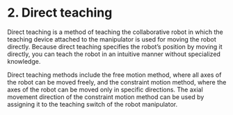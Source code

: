 # 2. Direct teaching

Direct teaching is a method of teaching the collaborative robot in which the teaching device attached to the manipulator is used for moving the robot directly. Because direct teaching specifies the robot’s position by moving it directly, you can teach the robot in an intuitive manner without specialized knowledge.

Direct teaching methods include the free motion method, where all axes of the robot can be moved freely, and the constraint motion method, where the axes of the robot can be moved only in specific directions. The axial movement direction of the constraint motion method can be used by assigning it to the teaching switch of the robot manipulator.
